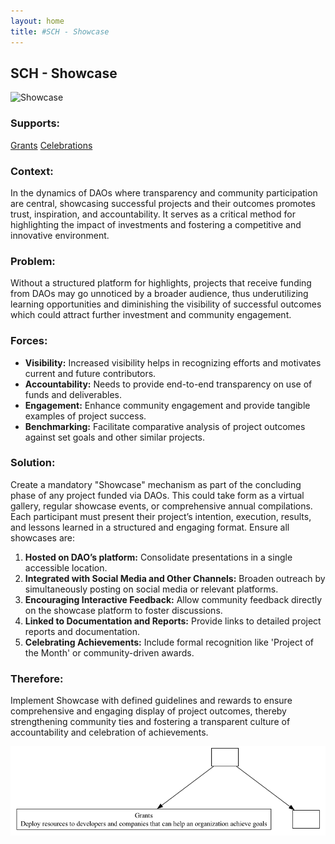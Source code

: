 ```yaml
---
layout: home
title: #SCH - Showcase
---
```


## SCH - Showcase

![Showcase](./output/illustration/showcase_illustration_v3.png)

### Supports:
[Grants](./grants.html)
[Celebrations](./celebrations.html)

### Context:
In the dynamics of DAOs where transparency and community participation are central, showcasing successful projects and their outcomes promotes trust, inspiration, and accountability. It serves as a critical method for highlighting the impact of investments and fostering a competitive and innovative environment.

### Problem:
Without a structured platform for highlights, projects that receive funding from DAOs may go unnoticed by a broader audience, thus underutilizing learning opportunities and diminishing the visibility of successful outcomes which could attract further investment and community engagement.

### Forces:
- **Visibility:** Increased visibility helps in recognizing efforts and motivates current and future contributors.
- **Accountability:** Needs to provide end-to-end transparency on use of funds and deliverables.
- **Engagement:** Enhance community engagement and provide tangible examples of project success.
- **Benchmarking:** Facilitate comparative analysis of project outcomes against set goals and other similar projects.

### Solution:
Create a mandatory "Showcase" mechanism as part of the concluding phase of any project funded via DAOs. This could take form as a virtual gallery, regular showcase events, or comprehensive annual compilations. Each participant must present their project’s intention, execution, results, and lessons learned in a structured and engaging format. Ensure all showcases are:

1. **Hosted on DAO’s platform:** Consolidate presentations in a single accessible location.
2. **Integrated with Social Media and Other Channels:** Broaden outreach by simultaneously posting on social media or relevant platforms.
3. **Encouraging Interactive Feedback:** Allow community feedback directly on the showcase platform to foster discussions.
4. **Linked to Documentation and Reports:** Provide links to detailed project reports and documentation.
5. **Celebrating Achievements:** Include formal recognition like 'Project of the Month' or community-driven awards.

### Therefore:
Implement Showcase with defined guidelines and rewards to ensure comprehensive and engaging display of project outcomes, thereby strengthening community ties and fostering a transparent culture of accountability and celebration of achievements.

![Showcase](./output/showcase_specific_graph_v3.png)